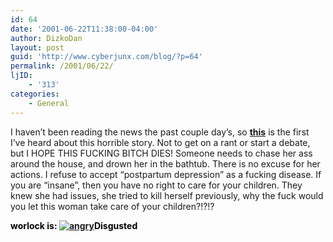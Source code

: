 ```yaml
---
id: 64
date: '2001-06-22T11:38:00-04:00'
author: DizkoDan
layout: post
guid: 'http://www.cyberjunx.com/blog/?p=64'
permalink: /2001/06/22/
ljID:
    - '313'
categories:
    - General
---
```


I haven’t been reading the news the past couple day’s, so [**this**](http://dailynews.yahoo.com/h/nm/20010622/ts/crime_children_dc_11.html) is the first I’ve heard about this horrible story. Not to get on a rant or start a debate, but I HOPE THIS FUCKING BITCH DIES! Someone needs to chase her ass around the house, and drown her in the bathtub. There is no excuse for her actions. I refuse to accept “postpartum depression” as a fucking disease. If you are “insane”, then you have no right to care for your children. They knew she had issues, she tried to kill herself previously, why the fuck would you let this woman take care of your children?!?!?

  
<font color="#000000">**worlock is: [![angry](http://www.stvlive.com/thoughts/thing2/angry.gif)](http://www.stvlive.com)Disgusted**</font>